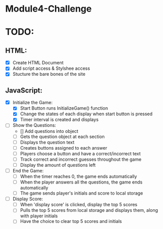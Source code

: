 # Module4-Challenge

# TODO:
## HTML:
- [x] Create HTML Document
- [x] Add script access & Stylshee access
- [x] Stucture the bare bones of the site

## JavaScript:
- [x] Initialize the Game:
    - [x] Start Button runs InitializeGame() function
    - [x] Change the states of each display when start button is pressed
    - [x] Timer interval is created and displays
- [ ] Show the Questions:
    - [] Add questions into object
    - [ ] Gets the question object at each section
    - [ ] Displays the question text
    - [ ] Creates buttons assigned to each answer
    - [ ] Players choose a button and have a correct/incorrect text
    - [ ] Track correct and incorrect guesses throughout the game
    - [ ] Display the amount of questions left
- [ ] End the Game:
    - [ ] When the timer reaches 0, the game ends automatically
    - [ ] When the player answers all the questions, the game ends automatically
    - [ ] The game sends player's initials and score to local storage
- [ ] Display Score:
    - [ ] When 'display score' is clicked, display the top 5 scores 
    - [ ] Pulls the top 5 scores from local storage and displays them, along with player initials
    - [ ] Have the choice to clear top 5 scores and initials